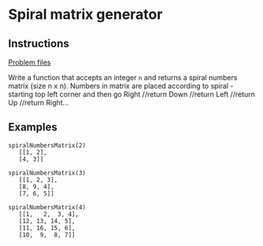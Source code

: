 # Spiral matrix generator

## Instructions

[Problem files](.)

Write a function that accepts an integer `n` and returns a spiral numbers matrix (size n x n). Numbers in matrix are placed according to
spiral - starting top left corner and then go Right //return Down //return Left //return Up //return Right...

## Examples

```
spiralNumbersMatrix(2)
   [[1, 2],
   [4, 3]]

spiralNumbersMatrix(3)
   [[1, 2, 3],
   [8, 9, 4],
   [7, 6, 5]]

spiralNumbersMatrix(4)
   [[1,   2,  3, 4],
   [12, 13, 14, 5],
   [11, 16, 15, 6],
   [10,  9,  8, 7]]
```

